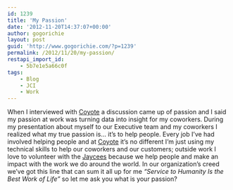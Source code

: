 ```yaml
---
id: 1239
title: 'My Passion'
date: '2012-11-20T14:37:07+00:00'
author: gogorichie
layout: post
guid: 'http://www.gogorichie.com/?p=1239'
permalink: /2012/11/20/my-passion/
restapi_import_id:
    - 5b7e1e5a66c0f
tags:
    - Blog
    - JCI
    - Work
---
```


When I interviewed with [Coyote](http://www.coyote.com) a discussion came up of passion and I said my passion at work was turning data into insight for my coworkers. During my presentation about myself to our Executive team and my coworkers I realized what my true passion is… it’s to help people. Every job I’ve had involved helping people and at [Coyote](http://www.coyote.com) it’s no different I’m just using my technical skills to help our coworkers and our customers; outside work I love to volunteer with the [Jaycees](http://www.usjaycees.org) because we help people and make an impact with the work we do around the world. In our organization’s creed we’ve got this line that can sum it all up for me *“Service to Humanity Is the Best Work of Life”* so let me ask you what is your passion?